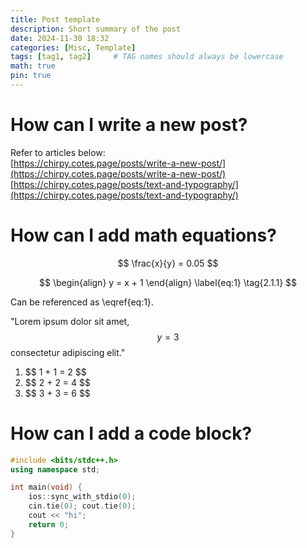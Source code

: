 ```yaml
---
title: Post template
description: Short summary of the post
date: 2024-11-30 18:32
categories: [Misc, Template]
tags: [tag1, tag2]     # TAG names should always be lowercase
math: true
pin: true
---
```


# How can I write a new post?

Refer to articles below:  
[https://chirpy.cotes.page/posts/write-a-new-post/](https://chirpy.cotes.page/posts/write-a-new-post/)  
[https://chirpy.cotes.page/posts/text-and-typography/](https://chirpy.cotes.page/posts/text-and-typography/)

# How can I add math equations?

<!-- Block math, keep all blank lines -->

$$
\frac{x}{y} = 0.05
$$

<!-- Equation numbering, keep all blank lines  -->

$$
\begin{align}
    y = x + 1
\end{align}
\label{eq:1}
\tag{2.1.1}
$$

Can be referenced as \eqref{eq:1}.

<!-- Inline math in lines, NO blank lines -->

"Lorem ipsum dolor sit amet, $$ y = 3 $$ consectetur adipiscing elit."

<!-- Inline math in lists, escape the first `$` -->

1. \$$ 1 + 1 = 2 $$
2. \$$ 2 + 2 = 4 $$
3. \$$ 3 + 3 = 6 $$

# How can I add a code block?

```c++
#include <bits/stdc++.h>
using namespace std;

int main(void) {
    ios::sync_with_stdio(0);
    cin.tie(0); cout.tie(0);
    cout << "hi";
    return 0;
}
```